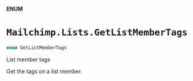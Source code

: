 **ENUM**

# `Mailchimp.Lists.GetListMemberTags`

```swift
enum GetListMemberTags
```

List member tags

Get the tags on a list member.
